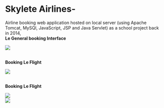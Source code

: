 # Skylete Airlines-
Airline booking web application hosted on local server (using Apache Tomcat, MySQl, JavaScript, JSP and Java Servlet) as a school project back in 2014,</br>
<b>Le General booking Interface</b>
<p>
    <img src="https://i.imgur.com/ygQ8HDk.png" />
</p></br>
<b>Booking Le Flight</b>
<p>
    <img src="https://i.imgur.com/yNLVEoi.png" />
</p></br>
<b>Booking Le Flight</b>
<p>
    <img src="https://i.imgur.com/yNLVEoi.png" /></br>
    <img src="https://i.imgur.com/dRhuZKM.png" />
</p>
